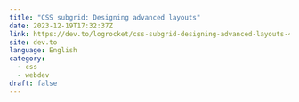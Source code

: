 ```yaml
---
title: "CSS subgrid: Designing advanced layouts"
date: 2023-12-19T17:32:37Z
link: https://dev.to/logrocket/css-subgrid-designing-advanced-layouts-44d1?utm_medium=RSS&utm_source=news.12bit.vn
site: dev.to
language: English
category:
  - css
  - webdev
draft: false
---
```

